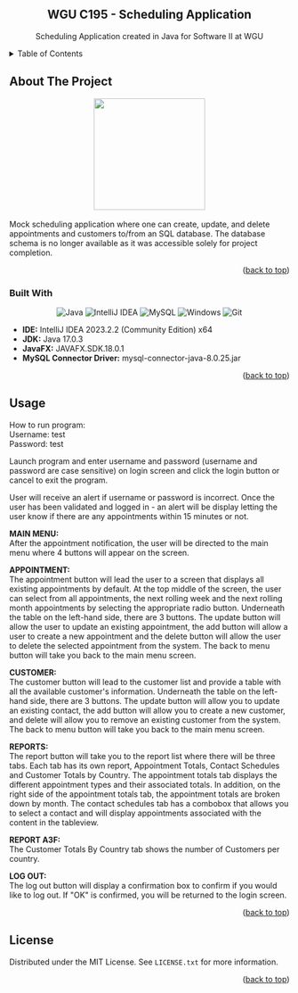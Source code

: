 <a name="readme-top"></a>

<div align="center">
  
<!-- PROJECT SHIELDS -->
</div>
<h2 align="center">WGU C195 - Scheduling Application</h2>

  <p align="center">
    Scheduling Application created in Java for Software II at WGU

</div>

<!-- TABLE OF CONTENTS -->
<details>
  <summary>Table of Contents</summary>
  <ol>
    <li>
      <a href="#about-the-project">About The Project</a>
      <ul>
        <li><a href="#built-with">Built With</a></li>
      </ul>
    </li>
    <li><a href="#usage">Usage</a></li>
    <li><a href="#license">License</a></li>
  </ol>
</details>

<!-- ABOUT THE PROJECT -->
## About The Project
<div align="center"><img src="https://github.com/Xander180/WGU-C195-SchedulingApplication/assets/67243244/334c9f20-9b33-41db-b1cf-57bdb066b732" height="200px" alt-text="image"></div></br>
Mock scheduling application where one can create, update, and delete appointments and customers to/from an SQL database. The database schema is no longer available as it was accessible solely for project completion.  


<p align="right">(<a href="#readme-top">back to top</a>)</p>

### Built With
<div align="center">
  
![Java](https://img.shields.io/badge/java-%23ED8B00.svg?style=for-the-badge&logo=openjdk&logoColor=white)
![IntelliJ IDEA](https://img.shields.io/badge/IntelliJIDEA-000000.svg?style=for-the-badge&logo=intellij-idea&logoColor=white)
![MySQL](https://img.shields.io/badge/mysql-%2300f.svg?style=for-the-badge&logo=mysql&logoColor=white)
![Windows](https://img.shields.io/badge/Windows-0078D6?style=for-the-badge&logo=windows&logoColor=white)
![Git](https://img.shields.io/badge/git-%23F05033.svg?style=for-the-badge&logo=git&logoColor=white)

</div>

* <b>IDE:</b> IntelliJ IDEA 2023.2.2 (Community Edition) x64
* <b>JDK:</b> Java 17.0.3
* <b>JavaFX:</b> JAVAFX.SDK.18.0.1
* <b>MySQL Connector Driver:</b> mysql-connector-java-8.0.25.jar
 

<p align="right">(<a href="#readme-top">back to top</a>)</p>

<!-- USAGE EXAMPLES -->
## Usage
How to run program:</br>
Username: test</br>
Password: test

Launch program and enter username and password (username and password are case sensitive) on login screen and click the login button or cancel to exit the program.</br>

User will receive an alert if username or password is incorrect. Once the user has been validated and logged in - an alert will be display letting the user know if there are any appointments within 15 minutes or not.

<b>MAIN MENU:</b></br>
After the appointment notification, the user will be directed to the main menu where 4 buttons will appear on the screen.

<b>APPOINTMENT:</b></br>
The appointment button will lead the user to a screen that displays all existing appointments by default. At the top middle of the screen, the user can select from all appointments, the next rolling week and the
next rolling month appointments by selecting the appropriate radio button.  Underneath the table on the left-hand side, there are 3 buttons. The update button will allow the user to update an existing
appointment, the add button will allow a user to create a new appointment and the delete button will allow the user to delete the selected appointment from the system.
The back to menu button will take you back to the main menu screen.

<b>CUSTOMER:</b></br>
The customer button will lead to the customer list and provide a table with all the available customer's information. Underneath the table on the left-hand side, there are 3 buttons.
The update button will allow you to update an existing contact, the add button will allow you to create a new customer, and delete will allow you to remove an existing customer from the system.
The back to menu button will take you back to the main menu screen.

<b>REPORTS:</b></br>
The report button will take you to the report list where there will be three tabs. Each tab has its own report, Appointment Totals, Contact Schedules and Customer Totals by Country.
The appointment totals tab displays the different appointment types and their associated totals. In addition, on the right side of the appointment totals tab, the appointment totals are broken down by month.
The contact schedules tab has a combobox that allows you to select a contact and will display appointments associated with the content in the tableview.

<B>REPORT A3F:</b></br> The Customer Totals By Country tab shows the number of Customers per country.

<b>LOG OUT:</b></br>
The log out button will display a confirmation box to confirm if you would like to log out. If "OK" is confirmed, you will be returned to the login screen.

<p align="right">(<a href="#readme-top">back to top</a>)</p>

<!-- LICENSE -->
## License

Distributed under the MIT License. See `LICENSE.txt` for more information.

<p align="right">(<a href="#readme-top">back to top</a>)</p>



<!-- MARKDOWN LINKS & IMAGES -->
<!-- https://www.markdownguide.org/basic-syntax/#reference-style-links -->
[contributors-shield]: https://img.shields.io/github/contributors/mriffey1/C195-Scheduling.svg?style=for-the-badge
[contributors-url]: https://github.com/mriffey1/C195-Scheduling/graphs/contributors
[forks-shield]: https://img.shields.io/github/forks/mriffey1/C195-Scheduling.svg?style=for-the-badge
[forks-url]: https://github.com/mriffey1/C195-Scheduling/network/members
[stars-shield]: https://img.shields.io/github/stars/mriffey1/C195-Scheduling.svg?style=for-the-badge
[stars-url]: https://github.com/mriffey1/C195-Scheduling/stargazers
[issues-shield]: https://img.shields.io/github/issues/mriffey1/C195-Scheduling.svg?style=for-the-badge
[issues-url]: https://github.com/mriffey1/C195-Scheduling/issues
[license-shield]: https://img.shields.io/github/license/mriffey1/C195-Scheduling.svg?style=for-the-badge
[license-url]: https://github.com/mriffey1/C195-Scheduling/blob/master/LICENSE.txt
[linkedin-shield]: https://img.shields.io/badge/-LinkedIn-black.svg?style=for-the-badge&logo=linkedin&colorB=555
[linkedin-url]: https://linkedin.com/in/mriffey
[product-screenshot]: images/screenshot.png
[Next.js]: https://img.shields.io/badge/next.js-000000?style=for-the-badge&logo=nextdotjs&logoColor=white
[Next-url]: https://nextjs.org/
[React.js]: https://img.shields.io/badge/React-20232A?style=for-the-badge&logo=react&logoColor=61DAFB
[React-url]: https://reactjs.org/
[Vue.js]: https://img.shields.io/badge/Vue.js-35495E?style=for-the-badge&logo=vuedotjs&logoColor=4FC08D
[Vue-url]: https://vuejs.org/
[Angular.io]: https://img.shields.io/badge/Angular-DD0031?style=for-the-badge&logo=angular&logoColor=white
[Angular-url]: https://angular.io/
[Svelte.dev]: https://img.shields.io/badge/Svelte-4A4A55?style=for-the-badge&logo=svelte&logoColor=FF3E00
[Svelte-url]: https://svelte.dev/
[Laravel.com]: https://img.shields.io/badge/Laravel-FF2D20?style=for-the-badge&logo=laravel&logoColor=white
[Laravel-url]: https://laravel.com
[Bootstrap.com]: https://img.shields.io/badge/Bootstrap-563D7C?style=for-the-badge&logo=bootstrap&logoColor=white
[Bootstrap-url]: https://getbootstrap.com
[JQuery.com]: https://img.shields.io/badge/jQuery-0769AD?style=for-the-badge&logo=jquery&logoColor=white
[JQuery-url]: https://jquery.com 
